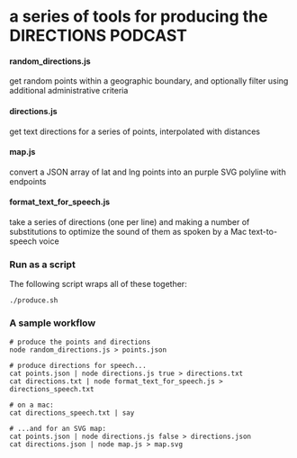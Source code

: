 # a series of tools for producing the DIRECTIONS PODCAST

#### random_directions.js

get random points within a geographic boundary, and optionally filter using additional administrative criteria

#### directions.js

get text directions for a series of points, interpolated with distances

#### map.js

convert a JSON array of lat and lng points into an purple SVG polyline with endpoints

#### format_text_for_speech.js

take a series of directions (one per line) and making a number of substitutions to optimize the sound of them as spoken by a Mac text-to-speech voice

### Run as a script

The following script wraps all of these together:
```
./produce.sh
```

### A sample workflow

```
# produce the points and directions
node random_directions.js > points.json

# produce directions for speech...
cat points.json | node directions.js true > directions.txt
cat directions.txt | node format_text_for_speech.js > directions_speech.txt

# on a mac:
cat directions_speech.txt | say

# ...and for an SVG map:
cat points.json | node directions.js false > directions.json
cat directions.json | node map.js > map.svg
```